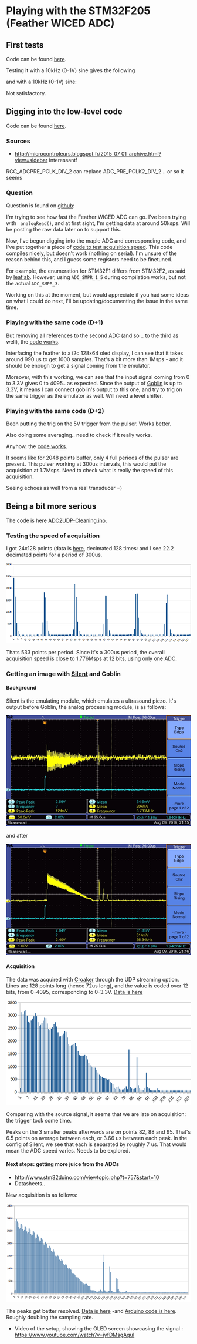 # Playing with the STM32F205 (Feather WICED ADC)

## First tests

Code can be found [here](/retired/croaker/feather_tests/ReadPins.ino).

Testing it with a 10kHz (0-1V) sine gives the following


and with  a 10kHz (0-1V) sine:

Not satisfactory.

## Digging into the low-level code

Code can be found [here](/retired/croaker/feather_tests/Registers.ino).

### Sources

* http://microcontroleurs.blogspot.fr/2015_07_01_archive.html?view=sidebar interessant!

 RCC_ADCPRE_PCLK_DIV_2 can replace ADC_PRE_PCLK2_DIV_2 .. or so it seems

### Question

Question is found on [github](https://github.com/adafruit/Adafruit_WICED_Arduino/issues/58):


I'm trying to see how fast the Feather WICED ADC can go. I've been trying with ` analogRead()`, and at first sight, I'm getting data at around 50ksps. Will be posting the raw data later on to support this.

Now, I've begun digging into the maple ADC and corresponding code, and I've put together a piece of [code to test acquisition speed](https://gist.github.com/kelu124/ee02b6f98d8997404783aa3043d40c1e). This code compiles nicely, but doesn't work (nothing on serial). I'm unsure of the reason behind this, and I guess some registers need to be finetuned.

For example, the enumeration for STM32F1 differs from STM32F2, as said by [leaflab](https://github.com/leaflabs/leaflabs-docs/blob/master/source/libmaple/overview.rst). However, using `ADC_SMPR_1_5` during compilation works, but not the actual `ADC_SMPR_3`.

Working on this at the moment, but would appreciate if you had some ideas on what I could do next, I'll be updating/documenting the issue in the same time.

### Playing with the same code (D+1)

But removing all references to the second ADC (and so .. to the third as well), the [code works](/retired/croaker/feather_tests/Registers1Msps.ino).

Interfacing the feather to a i2c 128x64 oled display, I can see that it takes around 990 us to get 1000 samples. That's a bit more than 1Msps - and it should be enough to get a signal coming from the emulator.

Moreover, with this working, we can see that the input signal coming from 0 to 3.3V gives 0 to 4095.. as expected. Since the output of [Goblin](/goblin/) is up to 3.3V, it means I can connect goblin's output to this one, and try to trig on the same trigger as the emulator as well. Will need a level shifter.

### Playing with the same code (D+2)

Been putting the trig on the 5V trigger from the pulser. Works better.

Also doing some averaging.. need to check if it really works.

Anyhow, the [code works](/retired/croaker/feather_tests/Registers1MspsDisplayTrigged.ino). 

It seems like for 2048 points buffer, only 4 full periods of the pulser are present. This pulser working at 300us intervals, this would put the 
acquisition at 1.7Msps. Need to check what is really the speed of this acquisition.

Seeing echoes as well from a real transducer =)


## Being a bit more serious

The code is here [ADC2UDP-Cleaning.ino](/retired/croaker/feather_tests/ADC2UDP-Cleaning.ino).

### Testing the speed of acquisition
 
I got 24x128 points (data is [here](/retired/croaker/data/128x24points.data), decimated 128 times: and I see 22.2 decimated points for a period of 300us. 

![](/retired/croaker/feather_tests/24x128pts.png)

Thats 533 points per period. Since it's a 300us period, the overall acquisition speed is close to 1.776Msps at 12 bits, using only one ADC.

### Getting an image with [Silent](/silent/) and Goblin

#### Background

Silent is the emulating module, which emulates a ultrasound piezo. It's output before Goblin, the analog processing module, is as follows:

![](/silent/images/SilentOutput.JPG)

and after

![](/silent/images/SilentEnveloppeFinal.JPG)

#### Acquisition

The data was acquired with [Croaker](/retired/croaker/) through the UDP streaming option. Lines are 128 points long (hence 72us long), and the value is coded over 12 bits, from 0-4095, corresponding to 0-3.3V. [Data is here](/croaker)

![](/retired/croaker/feather_tests/SilentAcq.png)

Comparing with the source signal, it seems that we are late on acquisition: the trigger took some time.

Peaks on the 3 smaller peaks afterwards are on points 82, 88 and 95. That's 6.5 points on average between each, or 3.66 us between each peak. In the config of Silent, we see that each is separated by roughly 7 us. That would mean the ADC speed varies. Needs to be explored.

#### Next steps: getting more juice from the ADCs

* http://www.stm32duino.com/viewtopic.php?t=757&start=10
* Datasheets..

New acquisition is as follows:

![](/retired/croaker/feather_tests/SilentAcqDualADC.png)

The peaks get better resolved. [Data is here](/retired/croaker/data/dualADC.data) -and [Arduino code is here](/retired/croaker/feather_tests/2ADC2UDP.ino). Roughly doubling the sampling rate.

* Video of the setup, showing the OLED screen showcasing the signal : https://www.youtube.com/watch?v=iyfDMsgAquI







